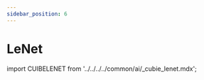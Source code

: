 ```yaml
---
sidebar_position: 6
---
```


# LeNet

import CUIBELENET from '../../../../common/ai/\_cubie_lenet.mdx';

<CUIBELENET />
